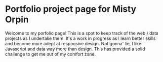 # Portfolio project page for Misty Orpin

Welcome to my porfolio page! This is a spot to keep track of the web / data projects as I undertake them. It's a work in progress as I learn better skills and become more adept at responsive design. Not gonna' lie, I like Javascript and data way more than design. This has provided a solid challenge to get me out of my comfort zone.
